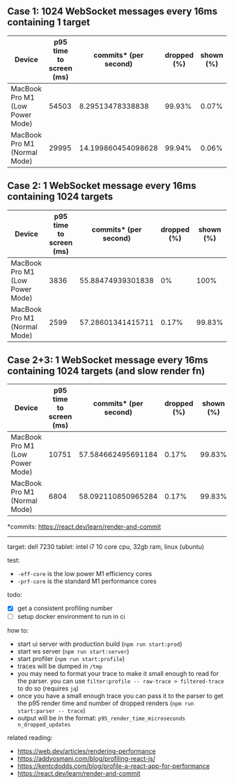 ## Case 1: 1024 WebSocket messages every 16ms containing 1 target

| Device  | p95 time to screen (ms) | commits* (per second) | dropped (%) | shown (%) |
|---|---|---|---|---|
| MacBook Pro M1 (Low Power Mode)  | 54503  | 8.29513478338838  | 99.93% | 0.07% |
| MacBook Pro M1 (Normal Mode)  | 29995  | 14.199860454098628 | 99.94% | 0.06% |

## Case 2: 1 WebSocket message every 16ms containing 1024 targets

| Device  | p95 time to screen (ms) | commits* (per second) | dropped (%) | shown (%) |
|---|---|---|---|---|
| MacBook Pro M1 (Low Power Mode)  | 3836  | 55.88474939301838 | 0% | 100% |
| MacBook Pro M1 (Normal Mode)  | 2599  | 57.28601341415711 | 0.17% | 99.83% |


## Case 2+3: 1 WebSocket message every 16ms containing 1024 targets (and slow render fn)

| Device  | p95 time to screen (ms) | commits* (per second) | dropped (%) | shown (%) |
|---|---|---|---|---|
| MacBook Pro M1 (Low Power Mode)  | 10751  | 57.584662495691184 | 0.17% | 99.83% |
| MacBook Pro M1 (Normal Mode)  | 6804  | 58.092110850965284 | 0.17% | 99.83% |

*commits: https://react.dev/learn/render-and-commit

---

target: dell 7230 tablet: intel i7 10 core cpu, 32gb ram, linux (ubuntu)

test:
- `-eff-core` is the low power M1 efficiency cores
- `-prf-core` is the standard M1 performance cores

todo:
- [x] get a consistent profiling number
- [ ] setup docker environment to run in ci

how to:
- start ui server with production build (`npm run start:prod`)
- start ws server (`npm run start:server`)
- start profiler (`npm run start:profile`)
- traces will be dumped in `/tmp`
- you may need to format your trace to make it small enough to read for the parser. you can use `filter:profile -- raw-trace > filtered-trace` to do so (requires `jq`)
- once you have a small enough trace you can pass it to the parser to get the p95 render time and number of dropped renders (`npm run start:parser -- trace`)
- output will be in the format: `p95_render_time_microseconds n_dropped_updates`

related reading:
- https://web.dev/articles/rendering-performance
- https://addyosmani.com/blog/profiling-react-js/
- https://kentcdodds.com/blog/profile-a-react-app-for-performance
- https://react.dev/learn/render-and-commit

